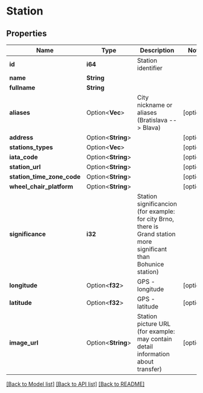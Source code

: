 # Station

## Properties

Name | Type | Description | Notes
------------ | ------------- | ------------- | -------------
**id** | **i64** | Station identifier | 
**name** | **String** |  | 
**fullname** | **String** |  | 
**aliases** | Option<**Vec<String>**> | City nickname or aliases (Bratislava --> Blava) | [optional]
**address** | Option<**String**> |  | [optional]
**stations_types** | Option<**Vec<String>**> |  | [optional]
**iata_code** | Option<**String**> |  | [optional]
**station_url** | Option<**String**> |  | [optional]
**station_time_zone_code** | Option<**String**> |  | [optional]
**wheel_chair_platform** | Option<**String**> |  | [optional]
**significance** | **i32** | Station significancion (for example: for city Brno, there is Grand station more significant than Bohunice station) | 
**longitude** | Option<**f32**> | GPS - longitude | [optional]
**latitude** | Option<**f32**> | GPS - latitude | [optional]
**image_url** | Option<**String**> | Station picture URL (for example: may contain detail information about transfer) | [optional]

[[Back to Model list]](../README.md#documentation-for-models) [[Back to API list]](../README.md#documentation-for-api-endpoints) [[Back to README]](../README.md)


